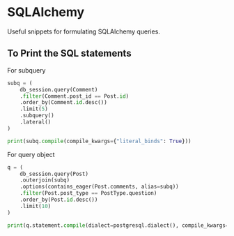 # SQLAlchemy

Useful snippets for formulating SQLAlchemy queries.

## To Print the SQL statements

For subquery

```py
subq = (
    db_session.query(Comment)
    .filter(Comment.post_id == Post.id)
    .order_by(Comment.id.desc())
    .limit(5)
    .subquery()
    .lateral()
)

print(subq.compile(compile_kwargs={"literal_binds": True}))
```

For query object

```py
q = (
    db_session.query(Post)
    .outerjoin(subq)
    .options(contains_eager(Post.comments, alias=subq))
    .filter(Post.post_type == PostType.question)
    .order_by(Post.id.desc())
    .limit(10)
)

print(q.statement.compile(dialect=postgresql.dialect(), compile_kwargs={"literal_binds": True}))
```
